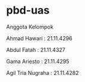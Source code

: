 # pbd-uas

Anggota Kelompok

Ahmad Hawari 	: 21.11.4296

Abdul Fatah 		: 21.11.4327

Gama Ariesto	: 21.11.4295

Agil Tria Nugraha 	: 21.11.4282
